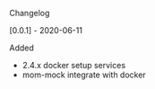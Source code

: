 Changelog

[0.0.1] - 2020-06-11

Added
 * 2.4.x docker setup services
 * mom-mock integrate with docker


